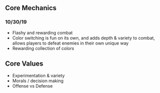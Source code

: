 ## Core Mechanics
### 10/30/19
- Flashy and rewarding combat
- Color switching is fun on its own, and adds depth & variety to combat, allows players to defeat enemies in their own unique way
- Rewarding collection of colors
## Core Values
- Experimentation & variety
- Morals / decision making
- Offense vs Defense

